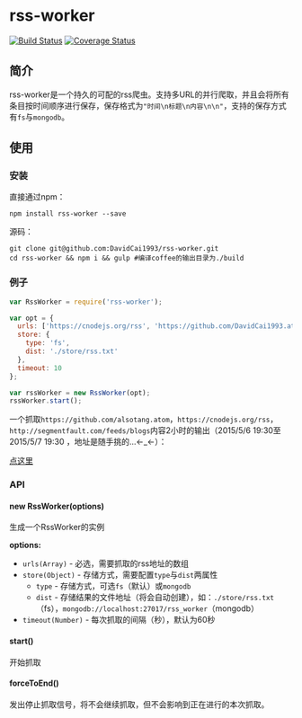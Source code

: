 # rss-worker
[![Build Status](https://travis-ci.org/DavidCai1993/rss-worker.svg?branch=master)](https://travis-ci.org/DavidCai1993/rss-worker)
[![Coverage Status](https://coveralls.io/repos/DavidCai1993/rss-worker/badge.svg)](https://coveralls.io/r/DavidCai1993/rss-worker)

## 简介
rss-worker是一个持久的可配的rss爬虫。支持多URL的并行爬取，并且会将所有条目按时间顺序进行保存，保存格式为`"时间\n标题\n内容\n\n"`，支持的保存方式有`fs`与`mongodb`。

## 使用

### 安装
直接通过npm：
```SHELL
npm install rss-worker --save
```
源码：
```SHELL
git clone git@github.com:DavidCai1993/rss-worker.git
cd rss-worker && npm i && gulp #编译coffee的输出目录为./build
```

### 例子
```js
var RssWorker = require('rss-worker');

var opt = {
  urls: ['https://cnodejs.org/rss', 'https://github.com/DavidCai1993.atom', 'http://segmentfault.com/feeds'],
  store: {
    type: 'fs',
    dist: './store/rss.txt'
  },
  timeout: 10
};

var rssWorker = new RssWorker(opt);
rssWorker.start();
```

一个抓取`https://github.com/alsotang.atom`，`https://cnodejs.org/rss`，`http://segmentfault.com/feeds/blogs`内容2小时的输出（2015/5/6 19:30至2015/5/7 19:30 ，地址是随手挑的...←_←）：

[点这里][1]

### API

#### new RssWorker(options)
生成一个RssWorker的实例

__options:__

* `urls(Array)` - 必选，需要抓取的rss地址的数组 
* `store(Object)` - 存储方式，需要配置`type`与`dist`两属性
  * `type` - 存储方式，可选`fs`（默认）或`mongodb`
  * `dist` - 存储结果的文件地址（将会自动创建），如：`./store/rss.txt`（fs），`mongodb://localhost:27017/rss_worker`（mongodb）
* `timeout(Number)` - 每次抓取的间隔（秒），默认为60秒

#### start()
开始抓取

#### forceToEnd()
发出停止抓取信号，将不会继续抓取，但不会影响到正在进行的本次抓取。

  [1]: https://raw.githubusercontent.com/DavidCai1993/rss-worker/master/example/output.txt
